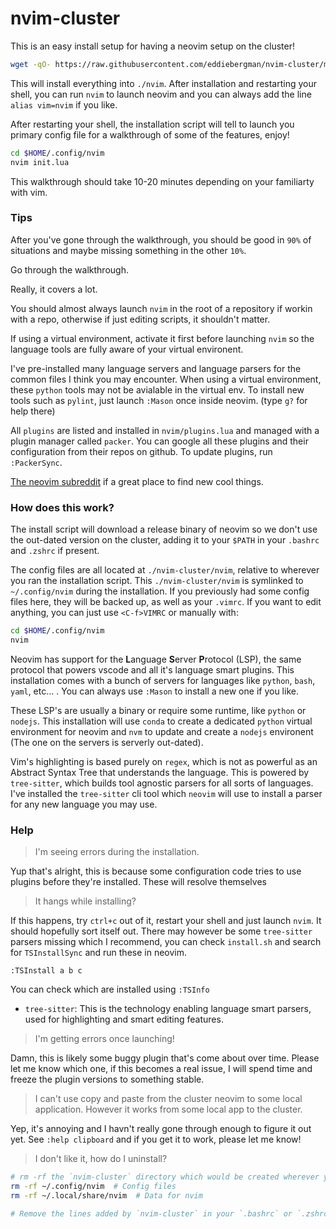 # nvim-cluster
This is an easy install setup for having a neovim setup on the cluster!

```bash
wget -qO- https://raw.githubusercontent.com/eddiebergman/nvim-cluster/main/install.sh | bash
```

This will install everything into `./nvim`.
After installation and restarting your shell, you can run `nvim` to launch neovim and you
can always add the line `alias vim=nvim` if you like.

After restarting your shell, the installation script will tell to launch you primary config
file for a walkthrough of some of the features, enjoy!

```bash
cd $HOME/.config/nvim
nvim init.lua
```

This walkthrough should take 10-20 minutes depending on your familiarty with vim.

### Tips
After you've gone through the walkthrough, you should be good in `90%` of situations and maybe
missing something in the other `10%`.

Go through the walkthrough.

Really, it covers a lot.

You should almost always launch `nvim` in the root of a repository if workin with a repo, otherwise
if just editing scripts, it shouldn't matter.

If using a virtual environment, activate it first before launching `nvim` so the language tools
are fully aware of your virtual environent.

I've pre-installed many language servers and language parsers for the common files I think you may encounter.
When using a virtual environment, these `python` tools may not be avialable in the virtual env.
To install new tools such as `pylint`, just launch `:Mason` once inside neovim. (type `g?` for help there)

All `plugins` are listed and installed in `nvim/plugins.lua` and managed with a plugin manager called
`packer`. You can google all these plugins and their configuration from their repos on github.
To update plugins, run `:PackerSync`.

[The neovim subreddit](https://www.reddit.com/r/neovim/) if a great place to find new cool things.

### How does this work?
The install script will download a release binary of neovim so we don't use the out-dated version
on the cluster, adding it to your `$PATH` in your `.bashrc` and `.zshrc` if present.

The config files are all located at `./nvim-cluster/nvim`, relative to wherever you ran the
installation script. This `./nvim-cluster/nvim` is symlinked to `~/.config/nvim` during the installation.
If you previously had some config files here, they will be backed up, as well as your `.vimrc`.
If you want to edit anything, you can just use `<C-f>VIMRC` or manually with:

```bash
cd $HOME/.config/nvim
nvim
```


Neovim has support for the **L**anguage **S**erver **P**rotocol (LSP), the same protocol that powers
vscode and all it's language smart plugins. This installation comes with a bunch of
servers for languages like `python`, `bash`, `yaml`, etc... . You can always use `:Mason` to
install a new one if you like.

These LSP's are usually a binary or require some runtime, like `python` or `nodejs`. This installation
will use `conda` to create a dedicated `python` virtual environment for neovim and `nvm` to update and create
a `nodejs` environent (The one on the servers is serverly out-dated).

Vim's highlighting is based purely on `regex`, which is not as powerful as an Abstract Syntax Tree that
understands the language. This is powered by `tree-sitter`, which builds tool agnostic parsers for all
sorts of languages. I've installed the `tree-sitter` cli tool which `neovim` will use to install a parser
for any new language you may use.


### Help
> I'm seeing errors during the installation.

Yup that's alright, this is because some configuration code tries to use plugins before they're installed.
These will resolve themselves

> It hangs while installing?

If this happens, try `ctrl+c` out of it, restart your shell and just launch `nvim`.
It should hopefully sort itself out. There may however be some `tree-sitter` parsers missing which
I recommend, you can check `install.sh` and search for `TSInstallSync` and run these in neovim.

```
:TSInstall a b c
```

You can check which are installed using `:TSInfo`

* `tree-sitter`: This is the technology enabling language smart parsers, used for highlighting and
smart editing features.

> I'm getting errors once launching!

Damn, this is likely some buggy plugin that's come about over time. Please let me know which one, if
this becomes a real issue, I will spend time and freeze the plugin versions to something stable.

> I can't use copy and paste from the cluster neovim to some local application. However it works from
some local app to the cluster.

Yep, it's annoying and I havn't really gone through enough to figure it out yet. See `:help clipboard`
and if you get it to work, please let me know!

> I don't like it, how do I uninstall?
```bash
# rm -rf the `nvim-cluster` directory which would be created wherever you ran the install command
rm -rf ~/.config/nvim  # Config files
rm -rf ~/.local/share/nvim  # Data for nvim

# Remove the lines added by `nvim-cluster` in your `.bashrc` or `.zshrc`
```
